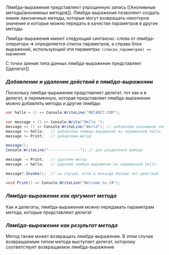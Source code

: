 Лямбда-выражения представляют упрощенную запись [[Анонимные методы|анонимных методов]]. Лямбда-выражения позволяют создать емкие лаконичные методы, которые могут возвращать некоторое значение и которые можно передать в качестве параметров в другие методы.

Лямбда-выражения имеют следующий синтаксис: слева от лямбда-оператора => определяется список параметров, а справа блок выражений, использующий эти параметры:
`(список_параметров) => выражение`

С точки зрения типа данных лямбда-выражение представляет [[делегат]]

### *Добавление и удаление действий в лямбда-выражении*

Поскольку лямбда-выражение представляет делегат, тот как и в делегат, в переменную, которая представляет лямбда-выражение можно добавлять методы и другие лямбды:

```cs
var hello = () => Console.WriteLine("METANIT.COM");
 
var message = () => Console.Write("Hello ");
message += () => Console.WriteLine("World"); // добавляем анонимное лямбда-выражение
message += hello;   // добавляем лямбда-выражение из переменной hello
message += Print;   // добавляем метод
 
message();
Console.WriteLine("--------------"); // для разделения вывода
 
message -= Print;   // удаляем метод
message -= hello;   // удаляем лямбда-выражение из переменной hello
 
message?.Invoke();  // на случай, если в message больше нет действий
 
void Print() => Console.WriteLine("Welcome to C#");
```

### *Лямбда-выражение как аргумент метода*

Как и делегаты, лямбда-выражения можно передавать параметрам метода, которые представляют делегат

### *Лямбда-выражение как результат метода*

Метод также может возвращать лямбда-выражение. В этом случае возвращаемым типом метода выступает делегат, которому соответствует возвращаемое лямбда-выражение

